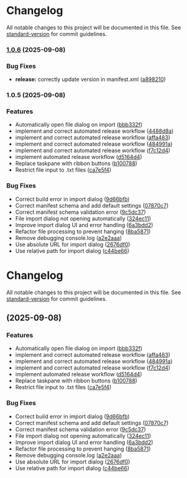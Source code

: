 # Changelog

All notable changes to this project will be documented in this file. See [standard-version](https://github.com/conventional-changelog/standard-version) for commit guidelines.

### [1.0.6](https://github.com/OfficeDev/Office-Addin-TaskPane/compare/v1.0.5...v1.0.6) (2025-09-08)


### Bug Fixes

* **release:** correctly update version in manifest.xml ([a898210](https://github.com/OfficeDev/Office-Addin-TaskPane/commit/a898210d219059cbccb19342981e21c71d4fbe93))

### 1.0.5 (2025-09-08)


### Features

* Automatically open file dialog on import ([bbb332f](https://github.com/OfficeDev/Office-Addin-TaskPane/commit/bbb332fd7e267ffa684247120766deeb9479e250))
* implement and correct automated release workflow ([4488d8a](https://github.com/OfficeDev/Office-Addin-TaskPane/commit/4488d8afd5ebc9a00a4ba5062808f8747a36e2a1))
* implement and correct automated release workflow ([affa483](https://github.com/OfficeDev/Office-Addin-TaskPane/commit/affa483f8cf6053809002de29bded50747f3e3a7))
* implement and correct automated release workflow ([484991a](https://github.com/OfficeDev/Office-Addin-TaskPane/commit/484991a29c8a0d335272d1f009f5eab46c346b1d))
* implement and correct automated release workflow ([f7c12d4](https://github.com/OfficeDev/Office-Addin-TaskPane/commit/f7c12d48f8dab08f04845dddc3a58eb3f7e1e46f))
* implement automated release workflow ([d5164d4](https://github.com/OfficeDev/Office-Addin-TaskPane/commit/d5164d44f7dac0e0b89bddbaaf82576534d64869))
* Replace taskpane with ribbon buttons ([b100788](https://github.com/OfficeDev/Office-Addin-TaskPane/commit/b100788f487b38c8fe1f5ba829533c198ff33914))
* Restrict file input to .txt files ([ca7e5f4](https://github.com/OfficeDev/Office-Addin-TaskPane/commit/ca7e5f48a4592b1f7d44041f3766a15965aac32a))


### Bug Fixes

* Correct build error in import dialog ([9d66bfb](https://github.com/OfficeDev/Office-Addin-TaskPane/commit/9d66bfbc44e3bb0dcda1e3e326d67991ac0a9f16))
* Correct manifest schema and add default settings ([07870c7](https://github.com/OfficeDev/Office-Addin-TaskPane/commit/07870c71ca7811aaea2f1332a338f306daaf54bd))
* Correct manifest schema validation error ([9c5dc37](https://github.com/OfficeDev/Office-Addin-TaskPane/commit/9c5dc373cfde5000f0c76930089579de8b24c77c))
* File import dialog not opening automatically ([324ec11](https://github.com/OfficeDev/Office-Addin-TaskPane/commit/324ec1184c928c4723fb0fa5f829142c1960900e))
* Improve import dialog UI and error handling ([6a3bdd2](https://github.com/OfficeDev/Office-Addin-TaskPane/commit/6a3bdd2320172cbde937336df5feaed4c60efc8d))
* Refactor file processing to prevent hanging ([8ba5871](https://github.com/OfficeDev/Office-Addin-TaskPane/commit/8ba5871cce21b884609c9758fb687ebf0e243ca3))
* Remove debugging console.log ([a2e2aaa](https://github.com/OfficeDev/Office-Addin-TaskPane/commit/a2e2aaac404262d9edf1c579ab01039141578b83))
* Use absolute URL for import dialog ([2676df0](https://github.com/OfficeDev/Office-Addin-TaskPane/commit/2676df050521cac906267c5147a9bd9beb329db8))
* Use relative path for import dialog ([c44be66](https://github.com/OfficeDev/Office-Addin-TaskPane/commit/c44be66f97765ebd46b823bbbb09238020965345))

# Changelog

All notable changes to this project will be documented in this file. See [standard-version](https://github.com/conventional-changelog/standard-version) for commit guidelines.

##  (2025-09-08)


### Features

* Automatically open file dialog on import ([bbb332f](https://github.com/michaelpennington/reconciler/commit/bbb332fd7e267ffa684247120766deeb9479e250))
* implement and correct automated release workflow ([affa483](https://github.com/michaelpennington/reconciler/commit/affa483f8cf6053809002de29bded50747f3e3a7))
* implement and correct automated release workflow ([484991a](https://github.com/michaelpennington/reconciler/commit/484991a29c8a0d335272d1f009f5eab46c346b1d))
* implement and correct automated release workflow ([f7c12d4](https://github.com/michaelpennington/reconciler/commit/f7c12d48f8dab08f04845dddc3a58eb3f7e1e46f))
* implement automated release workflow ([d5164d4](https://github.com/michaelpennington/reconciler/commit/d5164d44f7dac0e0b89bddbaaf82576534d64869))
* Replace taskpane with ribbon buttons ([b100788](https://github.com/michaelpennington/reconciler/commit/b100788f487b38c8fe1f5ba829533c198ff33914))
* Restrict file input to .txt files ([ca7e5f4](https://github.com/michaelpennington/reconciler/commit/ca7e5f48a4592b1f7d44041f3766a15965aac32a))


### Bug Fixes

* Correct build error in import dialog ([9d66bfb](https://github.com/michaelpennington/reconciler/commit/9d66bfbc44e3bb0dcda1e3e326d67991ac0a9f16))
* Correct manifest schema and add default settings ([07870c7](https://github.com/michaelpennington/reconciler/commit/07870c71ca7811aaea2f1332a338f306daaf54bd))
* Correct manifest schema validation error ([9c5dc37](https://github.com/michaelpennington/reconciler/commit/9c5dc373cfde5000f0c76930089579de8b24c77c))
* File import dialog not opening automatically ([324ec11](https://github.com/michaelpennington/reconciler/commit/324ec1184c928c4723fb0fa5f829142c1960900e))
* Improve import dialog UI and error handling ([6a3bdd2](https://github.com/michaelpennington/reconciler/commit/6a3bdd2320172cbde937336df5feaed4c60efc8d))
* Refactor file processing to prevent hanging ([8ba5871](https://github.com/michaelpennington/reconciler/commit/8ba5871cce21b884609c9758fb687ebf0e243ca3))
* Remove debugging console.log ([a2e2aaa](https://github.com/michaelpennington/reconciler/commit/a2e2aaac404262d9edf1c579ab01039141578b83))
* Use absolute URL for import dialog ([2676df0](https://github.com/michaelpennington/reconciler/commit/2676df050521cac906267c5147a9bd9beb329db8))
* Use relative path for import dialog ([c44be66](https://github.com/michaelpennington/reconciler/commit/c44be66f97765ebd46b823bbbb09238020965345))
